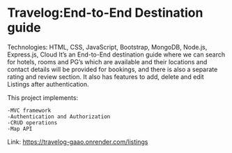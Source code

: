 # Travelog:End-to-End Destination guide

Technologies: HTML, CSS, JavaScript, Bootstrap, MongoDB, Node.js, Express.js, Cloud
It’s an End-to-End destination guide where we can search for hotels, rooms and PG’s which are available and their locations and contact details will be provided for bookings, and there is also a separate rating and review section. It also has features to add, delete and edit Listings after authentication.

This project implements:

	-MVC framework
	-Authentication and Authorization
	-CRUD operations
	-Map API
 
Link: https://travelog-gaao.onrender.com/listings

